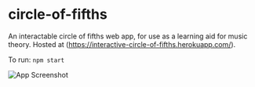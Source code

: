 # circle-of-fifths
An interactable circle of fifths web app, for use as a learning aid for music theory. Hosted at (https://interactive-circle-of-fifths.herokuapp.com/).

To run:
```npm start```

![App Screenshot](https://github.com/SHolleworth/circle-of-fifths/blob/main/screenshots/app-screenshot.png)
